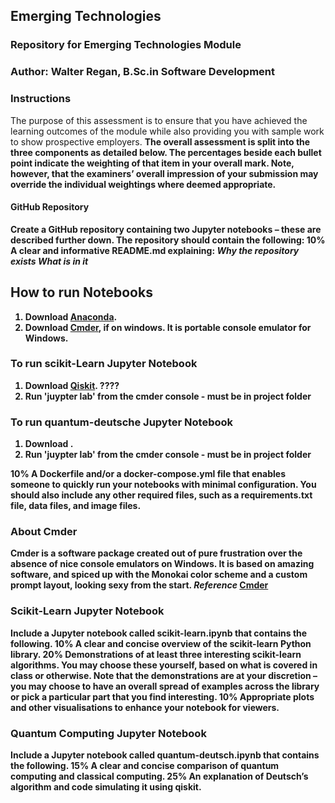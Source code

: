 ## Emerging Technologies
### Repository for Emerging Technologies Module

### Author: Walter Regan, B.Sc.in Software Development

### Instructions
The purpose of this assessment is to ensure that you have achieved the learning outcomes
of the module while also providing you with sample work to show prospective employers.
<b />
The overall assessment is split into the three components as detailed below.
The percentages beside each bullet point indicate the weighting of that item in your
overall mark. Note, however, that the examiners’ overall impression of your submission
may override the individual weightings where deemed appropriate.
<b />

#### GitHub Repository
Create a GitHub repository containing two Jupyter notebooks – these are described further down.
<b />
**The repository should contain the following:**
10% A clear and informative README.md explaining:<b />
*Why the repository exists*
<b />
*What is in it*
<b />
## How to run Notebooks
1. Download [Anaconda]().
2. Download [Cmder](https://cmder.net/), if on windows. It is portable console emulator for Windows.

### To run scikit-Learn Jupyter Notebook
1. Download [Qiskit](https://qiskit.org/). ????
2. Run 'juypter lab' from the cmder console - must be in project folder

### To run quantum-deutsche Jupyter Notebook
1. Download []().
2. Run 'juypter lab' from the cmder console - must be in project folder

<b />
10% A Dockerfile and/or a docker-compose.yml file that enables someone to quickly run your notebooks with minimal configuration.
You should also include any other required files, such as a requirements.txt file, data files, and image files.
<b />

### About Cmder
Cmder is a software package created out of pure frustration over the absence of nice console emulators on Windows. It is based on amazing software, and spiced up with the Monokai color scheme and a custom prompt layout, looking sexy from the start.
**_Reference_** [Cmder](https://cmder.net/)


### Scikit-Learn Jupyter Notebook
**Include a Jupyter notebook called scikit-learn.ipynb that contains the following.**
10% A clear and concise overview of the scikit-learn Python library.
<b />
20% Demonstrations of at **least three interesting scikit-learn algorithms.**
You may choose these yourself, based on what is covered in class or otherwise.
Note that the demonstrations are at your discretion – you may choose to have an overall spread of examples across the library or pick a particular part that you find interesting.
10% Appropriate plots and other visualisations to enhance your notebook for viewers.
<b />

### Quantum Computing Jupyter Notebook
**Include a Jupyter notebook called quantum-deutsch.ipynb that contains the following.**
15% A clear and concise comparison of **quantum computing and classical computing**.
25% An explanation of **Deutsch’s algorithm and code simulating it using qiskit**.